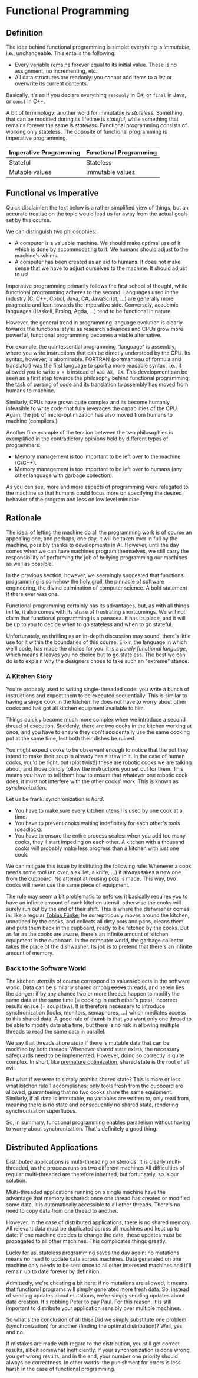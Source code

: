 # Functional Programming

## Definition

The idea behind functional programming is simple:
everything is *immutable*, i.e., unchangeable. This entails the following:

* Every variable remains forever equal to its initial value.
  These is no assignment, no incrementing, etc.
* All data structures are readonly: you cannot
  add items to a list or overwrite its current contents.

Basically, it's as if you declare everything `readonly` in C#,
or `final` in Java, or `const` in C++.

A bit of terminology: another word for immutable is *stateless*.
Something that can be modified during its lifetime
is *stateful*, while something that remains
forever the same is *stateless*.
Functional programming consists
of working only stateless.
The opposite of functional programming is
imperative programming.

| Imperative Programming | Functional Programming |
|-|-|
| Stateful | Stateless |
| Mutable values | Immutable values |

## Functional vs Imperative

Quick disclaimer: the text below is a rather simplified view of things,
but an accurate treatise on the topic would lead us far away from
the actual goals set by this course.

We can distinguish two philosophies:

* A computer is a valuable machine. We should make optimal use of it which
  is done by accommodating to it. We humans should adjust to the machine's whims.
* A computer has been created as an aid to humans. It does not make sense
  that we have to adjust ourselves to the machine. It should adjust to us!

Imperative programming primarily follows the first school of thought,
while functional programming adheres to the second.
Languages used in the industry (C, C++, Cobol, Java, C#, JavaScript, ...)
are generally more pragmatic and lean towards the imperative side.
Conversely, academic languages (Haskell, Prolog, Agda, ...) tend
to be functional in nature.

However, the general trend in programming language evolution is clearly
towards the functional style: as research advances and CPUs grow more powerful,
functional programming becomes a viable alternative.

For example, the quintessential programming "language" is assembly,
where you write instructions that can be directly understood by the CPU.
Its syntax, however, is abominable. FORTRAN (portmanteau of formula and translator)
was the first language to sport a more readable syntax, i.e.,
it allowed you to write `a + b` instead of `ADD AX, BX`.
This development can be seen as a first step towards the philosophy behind
functional programming: the task of parsing of code and its translation to assembly
has moved from humans to machine.

Similarly, CPUs have grown quite complex and its become humanly
infeasible to write code that fully leverages the capabilities of the CPU.
Again, the job of micro-optimization has also moved from humans to machine (compilers.)

Another fine example of the tension between the two philosophies
is exemplified in the contradictory opinions held by different types of programmers:

* Memory management is too important to be left over to the machine (C/C++).
* Memory management is too important to be left over to humans (any other language with garbage collection).

As you can see, more and more aspects of programming were relegated to the machine
so that humans could focus more on specifying the desired behavior of the program
and less on low level minutiae.

## Rationale

The ideal of letting the machine do all the programming work is of course
an appealing one, and perhaps, one day, it will be taken over
in full by the machine, possibly thanks to developments in AI.
However, until the day comes when we can have machines program themselves,
we still carry the responsibility of performing the job of
~~bullying~~ programming our machines as well as possible.

In the previous section, however, we seemingly suggested
that functional programming is somehow the holy grail,
the pinnacle of software engineering, the divine culmination
of computer science. A bold statement if there ever was one.

Functional programming certainly has its advantages,
but, as with all things in life, it also
comes with its share of frustrating shortcomings.
We will not claim that functional programming
is a panacea. It has its place, and
it will be up to you to decide when
to go stateless and when to go stateful.

Unfortunately, as thrilling as an in-depth
discussion may sound, there's little use for
it within the boundaries of this course.
Elixir, the language in which we'll code,
has made the choice for you: it is a
*purely functional language*, which means
it leaves you no choice but to go stateless.
The best we can do is to explain
why the designers chose to take such
an "extreme" stance.

### A Kitchen Story

You're probably used to writing single-threaded code:
you write a bunch of instructions and expect
them to be executed sequentially.
This is similar to having a single cook in the kitchen:
he does not have to worry about other cooks
and has got all kitchen equipment available to him.

Things quickly become much more complex when we
introduce a second thread of execution. Suddenly,
there are two cooks in the kitchen working at once,
and you have to ensure they don't accidentally
use the same cooking pot at the same time,
lest both their dishes be ruined.

You might expect cooks to be observant enough
to notice that the pot they intend
to make their soup in already has a stew in it.
In the case of human cooks, you'd be right,
but (plot twist!) these are robotic cooks we are talking about,
and those blindly follow the instructions you set out for them. This means
*you* have to tell them how
to ensure that whatever one robotic cook does,
it must not interfere with the other cooks' work.
This is known as *synchronization*.

Let us be frank: synchronization is *hard*.

* You have to make sure every kitchen utensil is used by one cook at a time.
* You have to prevent cooks waiting indefinitely for each other's tools (deadlock).
* You have to ensure the entire process scales: when you add too many cooks,
  they'll start impeding on each other. A kitchen with a thousand cooks will probably
  make less progress than a kitchen with just one cook.

We can mitigate this issue by instituting the following rule:
Whenever a cook needs some tool (an over, a skillet, a knife, ...)
it always takes a new one from the cupboard. No attempt at reusing pots is made.
This way, two cooks will never use the same piece of equipment.

The rule may seem a bit problematic to enforce: it basically requires you
to have an infinite amount of each kitchen utensil, otherwise
the cooks will surely run out by the end of their shift.
This is where the dishwasher comes in: like a regular [Tobias Fünke](https://www.youtube.com/watch?v=JhNSWJWYI8s),
he surreptitiously moves around the kitchen, unnoticed by the cooks,
and collects all dirty pots and pans, cleans them and puts
them back in the cupboard, ready to be fetched by the cooks.
But as far as the cooks are aware, there's an infinite amount of kitchen equipment
in the cupboard. In the computer world, the garbage collector takes the place of the dishwasher.
Its job is to pretend that there's an infinite amount of memory.

### Back to the Software World

The kitchen utensils of course correspond to values/objects in the software world.
Data can be similarly shared among ~~cooks~~ threads, and herein lies the danger:
if by any chance two or more threads happen to modify the same data at the same time (= cooking in each other's pots),
incorrect results ensue (= soupstew). It is therefore necessary
to introduce synchronization (locks, monitors, semaphores, ...)
which mediates access to this shared data.
A good rule of thumb is that you want only one thread to be able to modify data at a time,
but there is no risk in allowing multiple threads to read the same data in parallel.

We say that threads *share state* if there is mutable data
that can be modified by both threads. Whenever shared state
exists, the necessary safeguards need to be implemented.
However, doing so correctly is quite complex.
In short, like [premature optimization](http://wiki.c2.com/?PrematureOptimization=), shared state is
the root of all evil.

But what if we were to simply prohibit shared state?
This is more or less what kitchen rule 1 accomplishes:
only tools fresh from the cupboard are allowed,
guaranteeing that no two cooks share the same equipment.
Similarly, if all data is immutable, no variables are written to, only read from,
meaning there is no state and consequently no shared state, rendering synchronization superfluous.

So, in summary, functional programming enables parallelism without
having to worry about synchronization. That's definitely a good thing.

## Distributed Applications

Distributed applications is multi-threading on steroids.
It is clearly multi-threaded, as the process runs on two different machines
All difficulties of regular multi-threaded are therefore inherited,
but fortunately, so is our solution.

Multi-threaded applications running on a single machine
have the advantage that memory is shared: once one
thread has created or modified some data,
it is automatically accessible to all other threads.
There's no need to copy data from one thread to another.

However, in the case of distributed applications,
there is no shared memory. All relevant data
must be duplicated across all machines and kept
up to date: if one machine decides to change the data,
these updates must be propagated to all other machines.
This complicates things greatly.

Lucky for us, stateless programming saves the day again:
no mutations means no need to update data across machines.
Data generated on one machine only needs to be sent
once to all other interested machines and it'll remain
up to date forever by definition.

Admittedly, we're cheating a bit here: if no mutations
are allowed, it means that functional programs
will simply generated more fresh data.
So, instead of sending updates about mutations,
we're simply sending updates about data creation.
It's robbing Peter to pay Paul.
For this reason, it is still important
to distribute your application sensibly over multiple machines.

So what's the conclusion of all this? Did we simply
substitute one problem (synchronization) for
another (finding the optimal distribution)?
Well, yes and no.

If mistakes are made with regard to the distribution,
you still get correct results, albeit somewhat inefficiently.
If your synchronization is done wrong, you get
wrong results, and in the end,
your number one priority should always be correctness.
In other words: the punishment for errors
is less harsh in the case of functional programming.
